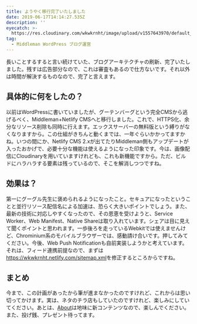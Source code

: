 ```yaml
---
title: ようやく移行完了いたしました
date: 2019-06-17T14:14:27.535Z
description: ''
eyecatch: >-
  https://res.cloudinary.com/wkwkrnht/image/upload/v1557643970/default_lpkcun.jpg
tag:
  - Middleman WordPress ブログ運営
---
```

長いことするすると言い続けていた、ブログアーキテクチャの刷新、完了いたしました。残すは広告部分なので、これは審査もあるので仕方ないです。それ以外は時間が解決するものなので、完了と言えます。

## 具体的に何をしたの？

以前はWordPressに書いていましたが、グーテンバーグという完全CMSから逃げるべく、Middleman+Netlify CMSへと移行しました。これで、HTTPS化、余分なリソース削除も同時に行えます。エックスサーバーの無料版という縛りがなくなりますから。この仕組がきちんと動くまでは、一年ぐらいかかってますかね。いつの間にか、Netlify CMS 2.xが出てたりMiddleman側もアップデートが入ったおかげで、必要十分な機能は使えるようになった印象です。今は、画像配信にCloudinaryを用いていますけれども、これも新機能ですから。ただ、ビルドにハラハラする要素は残っているので、そこを解消しつつですね。

## 効果は？

第一にグーグル先生に褒められるようになったこと。セキュアになったということと並行リソース配信名による加速は、恐らく大きいポイントでしょう。また、最新の技術に対応しやすくなったので、その恩恵を受けようと、Service Worker、Web Manifest、Native Shareは取り入れています。シェアは目に見えて聞くポイントと思われます。一歩後ろを走っているWebkitでは使えませんけど、Chrominium系のモバイルブラウザーでは、感動請け合いです。押してみてください。今後、Web Push Notificationも自前実装しようかと考えています。それは、フィード連携前提なので、まずは<https://wkwkrnht.netlify.com/sitemap.xml>を修正するところからですね。

## まとめ

今まで、この計画があったから筆が進まなかったのですけれど、これからは思い切ってかけます。実は、ネタのチラ店もしていたのですけれど、楽しみにしていてください。あとは、[About](https://wkwkrnht.netlify.com/about)は地味に新コンテンツなので、楽しんでください。また、投げ銭、プレゼント待ってます。
